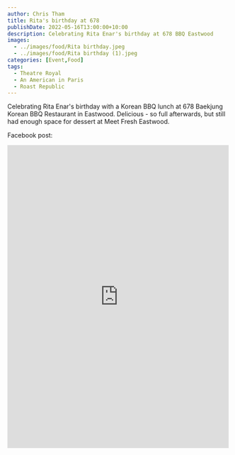 ```yaml
---
author: Chris Tham
title: Rita's birthday at 678
publishDate: 2022-05-16T13:00:00+10:00
description: Celebrating Rita Enar's birthday at 678 BBQ Eastwood
images: 
  - ../images/food/Rita birthday.jpeg
  - ../images/food/Rita birthday (1).jpeg
categories: [Event,Food]
tags:
  - Theatre Royal
  - An American in Paris
  - Roast Republic
---
```


Celebrating Rita Enar's birthday with a Korean BBQ lunch at 678 Baekjung Korean BBQ Restaurant in Eastwood. Delicious - so full afterwards, but still had enough space for dessert at Meet Fresh Eastwood.

Facebook post:

<iframe src="https://www.facebook.com/plugins/post.php?href=https%3A%2F%2Fwww.facebook.com%2Fchris1.tham%2Fposts%2Fpfbid0AHYuqq4geLtwRt1uMrkVPUmjnyPdCocM3bLCmVuWYNVmktM7rA1vaaV9kBNjDopvl&show_text=true&width=500" width="500" height="684" style="border:none;overflow:hidden" scrolling="no" frameborder="0" allowfullscreen="true" allow="autoplay; clipboard-write; encrypted-media; picture-in-picture; web-share"></iframe>
